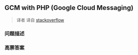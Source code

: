 ## GCM with PHP (Google Cloud Messaging)

> 译者 译自 [stackoverflow](http://stackoverflow.com/questions/11242743/gcm-with-php-google-cloud-messaging) 

### 问题描述 

### 高票答案 

